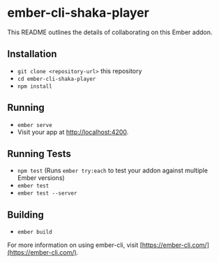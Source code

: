 # ember-cli-shaka-player

This README outlines the details of collaborating on this Ember addon.

## Installation

* `git clone <repository-url>` this repository
* `cd ember-cli-shaka-player`
* `npm install`

## Running

* `ember serve`
* Visit your app at [http://localhost:4200](http://localhost:4200).

## Running Tests

* `npm test` (Runs `ember try:each` to test your addon against multiple Ember versions)
* `ember test`
* `ember test --server`

## Building

* `ember build`

For more information on using ember-cli, visit [https://ember-cli.com/](https://ember-cli.com/).
